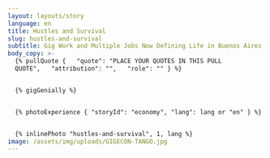 ```yaml
---
layout: layouts/story
language: en
title: Hustles and Survival
slug: hustles-and-survival
subtitle: Gig Work and Multiple Jobs Now Defining Life in Buenos Aires
body_copy: >-
  {% pullQuote {   "quote": "PLACE YOUR QUOTES IN THIS PULL
  QUOTE",   "attribution": "",   "role": "" } %}


  {% gigGenially %}


  {% photoExperience { "storyId": "economy", "lang": lang or "en" } %}


  {% inlinePhoto "hustles-and-survival", 1, lang %}
image: /assets/img/uploads/GIGECON-TANGO.jpg
---
```

